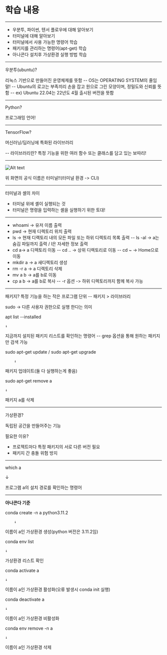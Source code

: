 # 학습 내용
---

- 우분투, 파이썬, 텐서 플로우에 대해 알아보기
- 터미널에 대해 알아보기
- 터미널에서 사용 가능한 명령어 학습
- 패키지를 관리하는 명령어(apt-get) 학습
- 아나콘다 설치후 가상환경 실행 방법 학습

---

우분투(ubuntu)?

리눅스 기반으로 만들어진 운영체제를 뜻함
-- OS는 OPERATING SYSTEM의 줄임말!
-- Ubuntu의 로고는 부족끼리 손을 잡고 원으로 그린 모양이며, 정밀도와 신뢰를 뜻함
-- ex) Ubuntu 22.04는 22년도 4월 출시된 버전을 뜻함

---

Python?

프로그래밍 언어!

---

TensorFlow?

머신러닝/딥러닝에 특화된 라이브러리

-- 라이브러리란? 특정 기능을 위한 여러 함수 또는 클래스를 담고 있는 보따리!

---

![Alt text](https://d3s0tskafalll9.cloudfront.net/media/images/Untitled_19.max-800x600_laxgilq.png)

위 화면의 공식 이름은 터미널!!(터미널 환경 -> CLI)

---

터미널과 셸의 차이

- 터미널 위에 셸이 실행되는 것
- 터미널은 명령을 입력하는 셸을 실행하기 위한 토대!

---

- whoami -> 유저 이름 출력
- pwd -> 현재 디렉토리 위치 출력
- ls -> 현재 디랙토리 내의 모든 파일 또는 하위 디렉토리 목록 출력
-- ls -al -> a는 숨김 파일까지 출력 / l은 자세한 정보 출력
- cd a-> a 디렉토리 이동
-- cd .. -> 상위 디렉토리로 이동
-- cd ~ -> Home으로 이동
- mkdir a -> a 새디렉토리 생성
- rm -r a -> a 디렉토리 삭제
- mv a b -> a를 b로 이동
- cp a b -> a를 b로 복사
-- -r 옵션 -> 하위 디렉토리까지 함께 복사 가능

---

패키지? 
특정 기능을 하는 작은 프로그램 단위
-- 패키지 > 라이브러리

sudo -> 다른 사용자 권한으로 실행 한다는 의미

apt list --installed

	↓

지금까지 설치된 패키지 리스트를 확인하는 명령어
-- grep 옵션을 통해 원하는 패키지만 검색 가능

sudo apt-get update / sudo apt-get upgrade

		↓

패키지 업데이트(둘 다 실행하는게 좋음)

sudo apt-get remove a

	↓

패키지 a를 삭제

---

가상환경? 

독립된 공간을 만들어주는 기능 

필요한 이유? 

- 프로젝트마다 특정 패키지의 서로 다른 버전 필요
- 패키지 간 충돌 위험 방지

---

which a

   ↓

프로그램 a의 설치 경로를 확인하는 명령어

---

__아나콘다 기준__

conda create -n a python3.11.2 

		↓

이름이 a인 가상환경 생성(python 버전은 3.11.2임)

conda env list

	↓

가상환경 리스트 확인

conda activate a

	↓

이름이 a인 가상환경 활성화(오류 발생시 conda init 실행)

conda deactivate a

	↓

이름이 a인 가상환경 비활성화

conda env remove -n a

	↓

이름이 a인 가상환경 삭제


